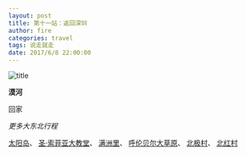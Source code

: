 ```yaml
---
layout: post
title: 第十一站：返回深圳
author: fire
categories: travel 
tags: 说走就走
date: 2017/6/8 22:00:00
---
```


![title](https://image.sideproject.cn/titlex/titlex_057.jpg)

**漠河**

回家

*更多大东北行程*

[太阳岛](#)、
[圣·索菲亚大教堂](#)、
[满洲里](#)、
[呼伦贝尔大草原](#)、
[北极村](#)、
[北红村](#)